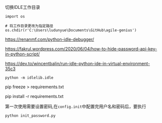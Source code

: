 
切换IDLE工作目录
```
import os

# 将工作目录更改为指定路径
os.chdir(r'C:\Users\ludunyue\Documents\GitHub\agile-genius')
```

https://renanmf.com/python-idle-debugger/

https://fakrul.wordpress.com/2020/06/04/how-to-hide-password-api-key-in-python-script/

https://dev.to/wincentbalin/run-idle-python-ide-in-virtual-environment-35c3

```
python -m idlelib.idle
```

pip freeze > requirements.txt

pip install -r requirements.txt

第一次使用需要设置密码,在`config.init`中配置完用户名和密码后，要执行
```
python init_password.py
```